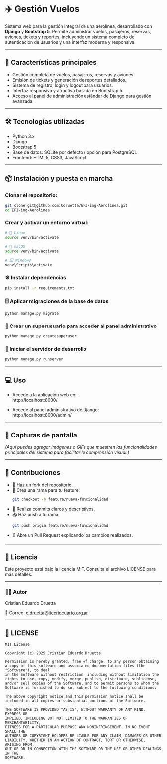 # ✈️ Gestión Vuelos

Sistema web para la gestión integral de una aerolínea, desarrollado con **Django** y **Bootstrap 5**. Permite administrar vuelos, pasajeros, reservas, aviones, tickets y reportes, incluyendo un sistema completo de autenticación de usuarios y una interfaz moderna y responsiva.

---

## 🚀 Características principales

- Gestión completa de vuelos, pasajeros, reservas y aviones.  
- Emisión de tickets y generación de reportes detallados.  
- Sistema de registro, login y logout para usuarios.  
- Interfaz responsiva y atractiva basada en Bootstrap 5.  
- Acceso al panel de administración estándar de Django para gestión avanzada.  

---

## 🛠️ Tecnologías utilizadas

- Python 3.x  
- Django  
- Bootstrap 5  
- Base de datos: SQLite por defecto / opción para PostgreSQL  
- Frontend: HTML5, CSS3, JavaScript  

---

## 📦 Instalación y puesta en marcha

### Clonar el repositorio:

```bash
git clone git@github.com:Cdruetta/EFI-ing-Aerolinea.git
cd EFI-ing-Aerolinea
```

### Crear y activar un entorno virtual:

```bash
# 🐧 Linux
source venv/bin/activate

# 🍎 macOS
source venv/bin/activate

# 🪟 Windows
venv\Scripts\activate
```

### ⚙️ Instalar dependencias

```bash
pip install -r requirements.txt
```

### 🗄️ Aplicar migraciones de la base de datos

```bash
python manage.py migrate
```

### 👤 Crear un superusuario para acceder al panel administrativo

```bash
python manage.py createsuperuser
```

### 🚀 Iniciar el servidor de desarrollo

```bash
python manage.py runserver
```

---

## 💻 Uso

- Accede a la aplicación web en:  
  http://localhost:8000/

- Accede al panel administrativo de Django:  
  http://localhost:8000/admin/

---

## 📸 Capturas de pantalla

*(Aquí puedes agregar imágenes o GIFs que muestren las funcionalidades principales del sistema para facilitar la comprensión visual.)*

---

## 🤝 Contribuciones

- 🍴 Haz un fork del repositorio.  
- 🌿 Crea una rama para tu feature:  
  ```bash
  git checkout -b feature/nueva-funcionalidad
  ```  
- 📝 Realiza commits claros y descriptivos.  
- 📤 Haz push a tu rama:  
  ```bash
  git push origin feature/nueva-funcionalidad
  ```  
- 🔃 Abre un Pull Request explicando los cambios realizados.

---

## 📝 Licencia

Este proyecto está bajo la licencia MIT. Consulta el archivo LICENSE para más detalles.

---

### 🙍‍♂️ Autor

Cristian Eduardo Druetta  

📧 Correo: c.druetta@itecriocuarto.org.ar

---

## 📄 LICENSE

```text
MIT License

Copyright (c) 2025 Cristian Eduardo Druetta

Permission is hereby granted, free of charge, to any person obtaining a copy of this software and associated documentation files (the "Software"), to deal
in the Software without restriction, including without limitation the rights to use, copy, modify, merge, publish, distribute, sublicense, and/or sell copies of the Software, and to permit persons to whom the Software is furnished to do so, subject to the following conditions:

The above copyright notice and this permission notice shall be included in all copies or substantial portions of the Software.

THE SOFTWARE IS PROVIDED "AS IS", WITHOUT WARRANTY OF ANY KIND, EXPRESS OR
IMPLIED, INCLUDING BUT NOT LIMITED TO THE WARRANTIES OF MERCHANTABILITY,
FITNESS FOR A PARTICULAR PURPOSE AND NONINFRINGEMENT. IN NO EVENT SHALL THE
AUTHORS OR COPYRIGHT HOLDERS BE LIABLE FOR ANY CLAIM, DAMAGES OR OTHER
LIABILITY, WHETHER IN AN ACTION OF CONTRACT, TORT OR OTHERWISE, ARISING FROM,
OUT OF OR IN CONNECTION WITH THE SOFTWARE OR THE USE OR OTHER DEALINGS IN THE
SOFTWARE.
```

